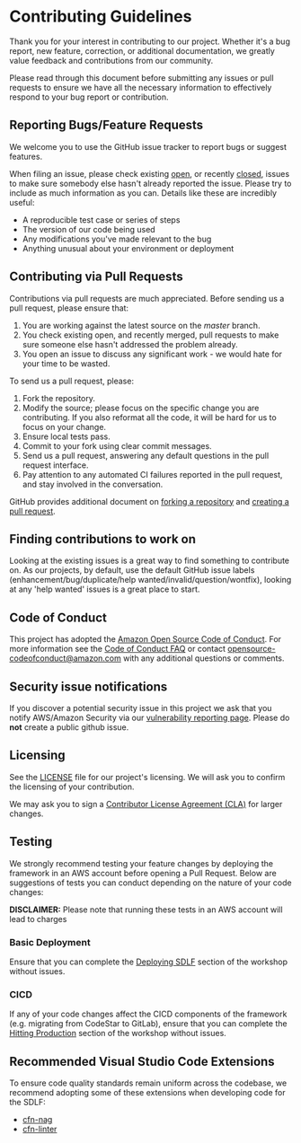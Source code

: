 # Contributing Guidelines

Thank you for your interest in contributing to our project. Whether it's a bug report, new feature, correction, or additional
documentation, we greatly value feedback and contributions from our community.

Please read through this document before submitting any issues or pull requests to ensure we have all the necessary
information to effectively respond to your bug report or contribution.


## Reporting Bugs/Feature Requests

We welcome you to use the GitHub issue tracker to report bugs or suggest features.

When filing an issue, please check existing [open](https://github.com/awslabs/aws-serverless-data-lake-framework/issues), or recently [closed](https://github.com/awslabs/aws-serverless-data-lake-framework/issues?q=is%3Aissue+is%3Aclosed), issues to make sure somebody else hasn't already
reported the issue. Please try to include as much information as you can. Details like these are incredibly useful:

* A reproducible test case or series of steps
* The version of our code being used
* Any modifications you've made relevant to the bug
* Anything unusual about your environment or deployment


## Contributing via Pull Requests
Contributions via pull requests are much appreciated. Before sending us a pull request, please ensure that:

1. You are working against the latest source on the *master* branch.
2. You check existing open, and recently merged, pull requests to make sure someone else hasn't addressed the problem already.
3. You open an issue to discuss any significant work - we would hate for your time to be wasted.

To send us a pull request, please:

1. Fork the repository.
2. Modify the source; please focus on the specific change you are contributing. If you also reformat all the code, it will be hard for us to focus on your change.
3. Ensure local tests pass.
4. Commit to your fork using clear commit messages.
5. Send us a pull request, answering any default questions in the pull request interface.
6. Pay attention to any automated CI failures reported in the pull request, and stay involved in the conversation.

GitHub provides additional document on [forking a repository](https://help.github.com/articles/fork-a-repo/) and
[creating a pull request](https://help.github.com/articles/creating-a-pull-request/).


## Finding contributions to work on
Looking at the existing issues is a great way to find something to contribute on. As our projects, by default, use the default GitHub issue labels (enhancement/bug/duplicate/help wanted/invalid/question/wontfix), looking at any 'help wanted' issues is a great place to start.


## Code of Conduct
This project has adopted the [Amazon Open Source Code of Conduct](https://aws.github.io/code-of-conduct).
For more information see the [Code of Conduct FAQ](https://aws.github.io/code-of-conduct-faq) or contact
opensource-codeofconduct@amazon.com with any additional questions or comments.


## Security issue notifications
If you discover a potential security issue in this project we ask that you notify AWS/Amazon Security via our [vulnerability reporting page](http://aws.amazon.com/security/vulnerability-reporting/). Please do **not** create a public github issue.


## Licensing

See the [LICENSE](LICENSE) file for our project's licensing. We will ask you to confirm the licensing of your contribution.

We may ask you to sign a [Contributor License Agreement (CLA)](http://en.wikipedia.org/wiki/Contributor_License_Agreement) for larger changes.


## Testing
We strongly recommend testing your feature changes by deploying the framework in an AWS account before opening a Pull Request. Below are suggestions of tests you can conduct depending on the nature of your code changes:

**DISCLAIMER:** Please note that running these tests in an AWS account will lead to charges

### Basic Deployment
Ensure that you can complete the [Deploying SDLF](https://sdlf.workshop.aws/10-deployment.html) section of the workshop without issues.

### CICD
If any of your code changes affect the CICD components of the framework (e.g. migrating from CodeStar to GitLab), ensure that you can complete the [Hitting Production](https://sdlf.workshop.aws/20-production.html) section of the workshop without issues.


## Recommended Visual Studio Code Extensions
To ensure code quality standards remain uniform across the codebase, we recommend adopting some of these extensions when developing code for the SDLF:
- [cfn-nag](https://marketplace.visualstudio.com/items?itemName=eastman.vscode-cfn-nag)
- [cfn-linter](https://marketplace.visualstudio.com/items?itemName=kddejong.vscode-cfn-lint)